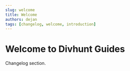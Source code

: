```yaml
---
slug: welcome
title: Welcome
authors: dejan
tags: [changelog, welcome, introduction]
---
```


# Welcome to Divhunt Guides
Changelog section.
